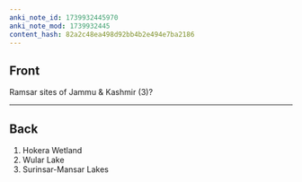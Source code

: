 ```yaml
---
anki_note_id: 1739932445970
anki_note_mod: 1739932445
content_hash: 82a2c48ea498d92bb4b2e494e7ba2186
---
```


## Front

Ramsar sites of Jammu & Kashmir (3)?

<hr/>

## Back

1. Hokera Wetland  
2. Wular Lake  
3. Surinsar-Mansar Lakes